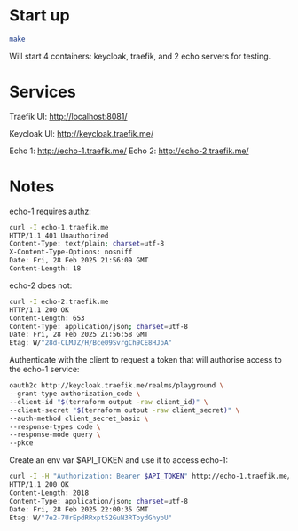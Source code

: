 # Start up

```sh
make
```

Will start 4 containers: keycloak, traefik, and 2 echo servers for testing.

# Services

Traefik UI: <http://localhost:8081/>

Keycloak UI: <http://keycloak.traefik.me/>

Echo 1: <http://echo-1.traefik.me/>
Echo 2: <http://echo-2.traefik.me/>

# Notes

echo-1 requires authz:

```sh
curl -I echo-1.traefik.me
HTTP/1.1 401 Unauthorized
Content-Type: text/plain; charset=utf-8
X-Content-Type-Options: nosniff
Date: Fri, 28 Feb 2025 21:56:09 GMT
Content-Length: 18
```

echo-2 does not:

```sh
curl -I echo-2.traefik.me
HTTP/1.1 200 OK
Content-Length: 653
Content-Type: application/json; charset=utf-8
Date: Fri, 28 Feb 2025 21:56:58 GMT
Etag: W/"28d-CLMJZ/H/Bce09SvrgCh9CE8HJpA"
```

Authenticate with the client to request a token that will authorise access to the echo-1 service:

```sh
oauth2c http://keycloak.traefik.me/realms/playground \
--grant-type authorization_code \
--client-id "$(terraform output -raw client_id)" \
--client-secret "$(terraform output -raw client_secret)" \
--auth-method client_secret_basic \
--response-types code \
--response-mode query \
--pkce
```

Create an env var $API_TOKEN and use it to access echo-1:

```sh
curl -I -H "Authorization: Bearer $API_TOKEN" http://echo-1.traefik.me/
HTTP/1.1 200 OK
Content-Length: 2018
Content-Type: application/json; charset=utf-8
Date: Fri, 28 Feb 2025 22:00:35 GMT
Etag: W/"7e2-7UrEpdRRxpt52GuN3RToydGhybU"
```
